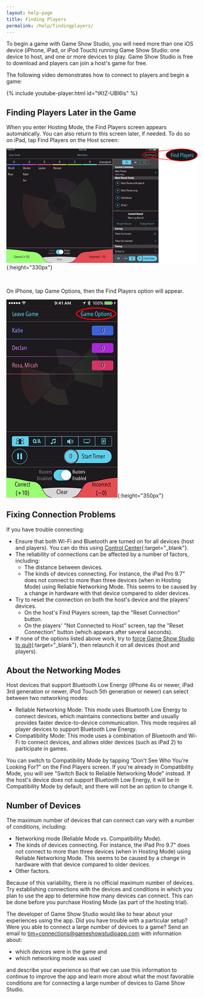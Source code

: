 ```yaml
---
layout: help-page
title: Finding Players
permalink: /help/findingplayers/
---
```


To begin a game with Game Show Studio, you will need more than one iOS device (iPhone, iPad, or iPod Touch) running Game Show Studio: one device to host, and one or more devices to play. Game Show Studio is free to download and players can join a host's game for free.

The following video demonstrates how to connect to players and begin a game:

{% include youtube-player.html id="tKtZ-UBI6ls" %}

## Finding Players Later in the Game

When you enter Hosting Mode, the Find Players screen appears automatically. You can also return to this screen later, if needed. To do so on iPad, tap Find Players on the Host screen:

![image of finding players on iPad](/images/help/v2-0-0/find-players-pad.png){:height="330px"}

<br>

 On iPhone, tap Game Options, then the Find Players option will appear.

 ![image of finding players on iPhone](/images/help/v2-0-0/find-players-phone.png){:height="350px"}

## Fixing Connection Problems

If you have trouble connecting:

* Ensure that both Wi-Fi and Bluetooth are turned on for all devices (host and players). You can do this using [Control Center](https://support.apple.com/en-us/HT202769){:target="_blank<!-- markup clean_ -->"}.
* The reliability of connections can be affected by a number of factors, including:
    * The distance between devices.
    * The kinds of devices connecting. For instance, the iPad Pro 9.7" does not connect to more than three devices (when in Hosting Mode) using Reliable Networking Mode. This seems to be caused by a change in hardware with that device compared to older devices.
* Try to reset the connection on both the host's device and the players' devices.
    * On the host's Find Players screen, tap the "Reset Connection" button.
    * On the players' "Not Connected to Host" screen, tap the "Reset Connection" button (which appears after several seconds).
* If none of the options listed above work, try to [force Game Show Studio to quit](https://support.apple.com/en-us/HT201330){:target="_blank<!-- markup clean_ -->"}, then relaunch it on all devices (host and players).

## About the Networking Modes

Host devices that support Bluetooth Low Energy (iPhone 4s or newer, iPad 3rd generation or newer, iPod Touch 5th generation or newer) can select between two networking modes:

* Reliable Networking Mode: This mode uses Bluetooth Low Energy to connect devices, which maintains connections better and usually provides faster device-to-device communication. This mode requires all player devices to support Bluetooth Low Energy.
* Compatibility Mode: This mode uses a combination of Bluetooth and Wi-Fi to connect devices, and allows older devices (such as iPad 2) to participate in games.

You can switch to Compatibility Mode by tapping "Don't See Who You're Looking For?" on the Find Players screen. If you're already in Compatibility Mode, you will see "Switch Back to Reliable Networking Mode" instead. If the host's device does not support Bluetooth Low Energy, it will be in Compatibility Mode by default, and there will not be an option to change it.

## Number of Devices

The maximum number of devices that can connect can vary with a number of conditions, including:

* Networking mode (Reliable Mode vs. Compatibility Mode).
* The kinds of devices connecting. For instance, the iPad Pro 9.7" does not connect to more than three devices (when in Hosting Mode) using Reliable Networking Mode. This seems to be caused by a change in hardware with that device compared to older devices.
* Other factors.

Because of this variability, there is no official maximum number of devices. Try establishing connections with the devices and conditions in which you plan to use the app to determine how many devices can connect. This can be done before you purchase Hosting Mode (as part of the hosting trial).

The developer of Game Show Studio would like to hear about your experiences using the app. Did you have trouble with a particular setup? Were you able to connect a large number of devices to a game? Send an email to [tim+connections@gameshowstudioapp.com](mailto:tim+connections@gameshowstudioapp.com) with information about:

* which devices were in the game and
* which networking mode was used

and describe your experience so that we can use this information to continue to improve the app and learn more about what the most favorable conditions are for connecting a large number of devices to Game Show Studio.
